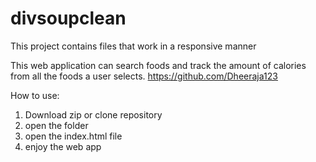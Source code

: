 # divsoupclean
This project contains files that work in a responsive manner

This web application can search foods and track the amount of calories from all the foods a user selects.
https://github.com/Dheeraja123

How to use:
 1. Download zip or clone repository
 2. open the folder
 3. open the index.html file
 4. enjoy the web app
